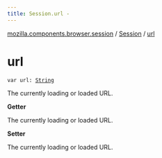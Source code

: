 ```yaml
---
title: Session.url - 
---
```


[mozilla.components.browser.session](../index.html) / [Session](index.html) / [url](./url.html)

# url

`var url: `[`String`](https://kotlinlang.org/api/latest/jvm/stdlib/kotlin/-string/index.html)

The currently loading or loaded URL.

**Getter**

The currently loading or loaded URL.

**Setter**

The currently loading or loaded URL.

